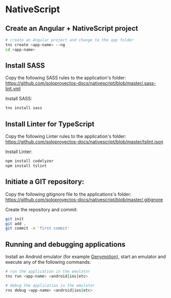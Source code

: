 # NativeScript

## Create an Angular + NativeScript project
```bash
# create an Angular project and change to the app folder
tns create <app-name> --ng
cd <app-name>
```

## Install SASS
Copy the following SASS rules to the application's folder:  
https://github.com/soloproyectos-docs/nativescript/blob/master/.sass-lint.yml

Install SASS:
```bash
tns install sass
```

## Install Linter for TypeScript
Copy the following Linter rules to the application's folder:  
https://github.com/soloproyectos-docs/nativescript/blob/master/tslint.json

Install Linter:
```bash
npm install codelyzer
npm install tslint
```

## Initiate a GIT repository:
Copy the following gitignore file to the applications's folder:  
https://github.com/soloproyectos-docs/nativescript/blob/master/.gitignore

Create the repository and commit:
```bash
git init
git add .
git commit -m 'first commit'
```

## Running and debugging applications

Install an Android emulator (for example [Genymotion](https://www.genymotion.com/)), start an emulator and execute any of the following commands:
```bash
# run the application in the emulator
tns run <app-name> <android|ios|etc>

# debug the application in the emulator
rns debug <app-name> <android|ios|etc>
```

